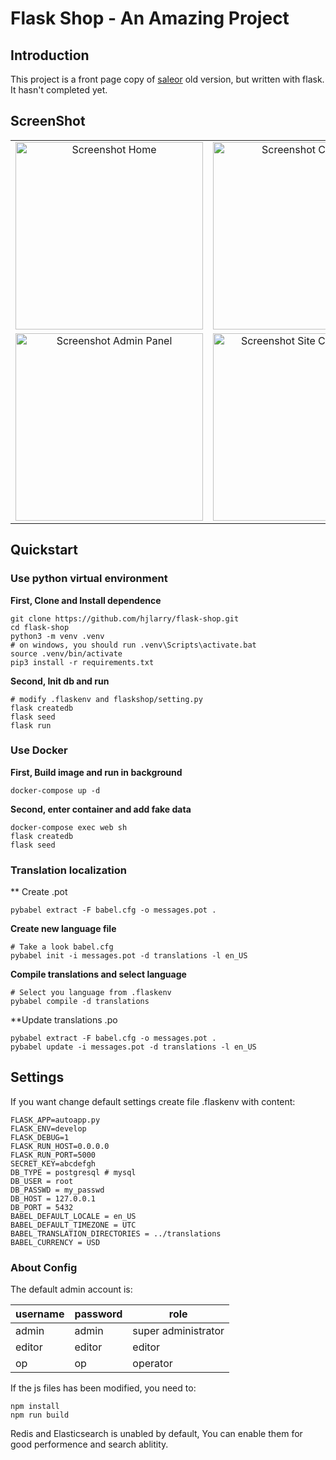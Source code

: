 # Flask Shop - An Amazing Project


## Introduction
This project is a front page copy of [saleor](https://github.com/mirumee/saleor) old version, but written with flask. 
It hasn't completed yet.

## ScreenShot

<table align="center">
    <tr>
        <td align="center">
            <a href="https://raw.githubusercontent.com/hjlarry/flask-shop/master/ScreenShot/1.png">
                <img src="ScreenShot/1.png" alt="Screenshot Home" width="300px" />
            </a>
        </td>
        <td align="center">
            <a href="https://raw.githubusercontent.com/hjlarry/flask-shop/master/ScreenShot/2.png">
                <img src="ScreenShot/2.png" alt="Screenshot Category" width="300px" />
            </a>
        </td>
        <td align="center">
            <a href="https://raw.githubusercontent.com/hjlarry/flask-shop/master/ScreenShot/3.png">
                <img src="ScreenShot/3.png" alt="Screenshot Cart" width="300px" />
            </a>
        </td>
    </tr>
    <tr>
        <td align="center">
            <a href="https://raw.githubusercontent.com/hjlarry/flask-shop/master/ScreenShot/4.png">
                <img src="ScreenShot/4.png" alt="Screenshot Admin Panel" width="300px" />
            </a>
        </td>
        <td align="center">
            <a href="https://raw.githubusercontent.com/hjlarry/flask-shop/master/ScreenShot/5.png">
                <img src="ScreenShot/5.png" alt="Screenshot Site Configuration" width="300px" />
            </a>
        </td>
        <td align="center">
            <a href="https://raw.githubusercontent.com/hjlarry/flask-shop/master/ScreenShot/6.png">
                <img src="ScreenShot/6.png" alt="Screenshot Order List" width="300px" />
            </a>
        </td>
    </tr>
</table>


## Quickstart

### Use python virtual environment
**First, Clone and Install dependence**
```
git clone https://github.com/hjlarry/flask-shop.git
cd flask-shop
python3 -m venv .venv
# on windows, you should run .venv\Scripts\activate.bat 
source .venv/bin/activate
pip3 install -r requirements.txt
```

**Second, Init db and run**
```
# modify .flaskenv and flaskshop/setting.py
flask createdb
flask seed
flask run
```

### Use Docker 
**First, Build image and run in background**
```
docker-compose up -d
```
**Second, enter container and add fake data**
```
docker-compose exec web sh
flask createdb
flask seed
```

### Translation localization 
** Create .pot
```
pybabel extract -F babel.cfg -o messages.pot .
```

**Create new language file**

```
# Take a look babel.cfg
pybabel init -i messages.pot -d translations -l en_US
```

**Compile translations and select language**
```
# Select you language from .flaskenv
pybabel compile -d translations
```

**Update translations .po

```
pybabel extract -F babel.cfg -o messages.pot .
pybabel update -i messages.pot -d translations -l en_US
```
## Settings
If you want change default settings create file .flaskenv with content:
```
FLASK_APP=autoapp.py
FLASK_ENV=develop
FLASK_DEBUG=1
FLASK_RUN_HOST=0.0.0.0
FLASK_RUN_PORT=5000
SECRET_KEY=abcdefgh
DB_TYPE = postgresql # mysql
DB_USER = root
DB_PASSWD = my_passwd
DB_HOST = 127.0.0.1
DB_PORT = 5432
BABEL_DEFAULT_LOCALE = en_US
BABEL_DEFAULT_TIMEZONE = UTC
BABEL_TRANSLATION_DIRECTORIES = ../translations
BABEL_CURRENCY = USD
``` 
### About Config
The default admin account is:

username|password|role
---|---|---
admin|admin|super administrator
editor|editor|editor
op|op|operator

If the js files has been modified, you need to:
```
npm install
npm run build
```

Redis and Elasticsearch is unabled by default, You can enable them for good performence and search ablitity.
